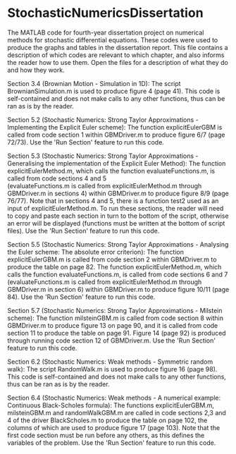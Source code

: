 # StochasticNumericsDissertation
The MATLAB code for fourth-year dissertation project on numerical methods for stochastic differential equations.
These codes were used to produce the graphs and tables in the dissertation report. 
This file contains a description of which codes are relevant to which chapter, and also informs the reader how to use them. 
Open the files for a description of what they do and how they work.

Section 3.4 (Brownian Motion - Simulation in 1D): 
The script BrownianSimulation.m is used to produce figure 4 (page 41). 
This code is self-contained and does not make calls to any other functions, thus can be ran as is by the reader.

Section 5.2 (Stochastic Numerics: Strong Taylor Approximations - Implementing the Explicit Euler scheme):
The function explicitEulerGBM is called from code section 1 within GBMDriver.m to produce figure 6/7 (page 72/73).
Use the 'Run Section' feature to run this code.

Section 5.3 (Stochastic Numerics: Strong Taylor Approximations - Generalising the implementation of the Explicit Euler Method):
The function explicitEulerMethod.m, which calls the function evaluateFunctions.m, is called from code sections 4 and 5  
(evaluateFunctions.m is called from explicitEulerMethod.m through GBMDriver.m in sections 4) within GBMDriver.m to 
produce figure 8/9 (page 76/77). Note that in sections 4 and 5, there is a function test2 used as an input of explicitEulerMethod.m.
To run these sections, the reader will need to copy and paste each section in turn to the bottom of the script, otherwise
an error will be displayed (functions must be written at the bottom of script files).
Use the 'Run Section' feature to run this code. 

Section 5.5 (Stochastic Numerics: Strong Taylor Approximations - Analysing the Euler scheme: The absolute error criterion):
The function explicitEulerGBM.m is called from code section 2 within GBMDriver.m to produce the table on page 82.
The function explicitEulerMethod.m, which calls the function evaluateFunctions.m, is called from code sections 6 and 7 
(evaluateFunctions.m is called from explicitEulerMethod.m through GBMDriver.m in section 6) within GBMDriver.m to 
produce figure 10/11 (page 84).
Use the 'Run Section' feature to run this code.

Section 5.7 (Stochastic Numerics: Strong Taylor Approximations - Milstein scheme):
The function milsteinGBM.m is called from code section 8 within GBMDriver.m to produce figure 13 on page 90, and it is 
called from code section 11 to produce the table on page 91. Figure 14 (page 92) is produced through running code section 
12 of GBMDriver.m.
Use the 'Run Section' feature to run this code. 

Section 6.2 (Stochastic Numerics: Weak methods - Symmetric random walk):
The script RandomWalk.m is used to produce figure 16 (page 98).
This code is self-contained and does not make calls to any other functions, thus can be ran as is by the reader.

Section 6.4 (Stochastic Numerics: Weak methods - A numerical example: Continuous Black-Scholes formula):
The functions explicitEulerGBM.m, milsteinGBM.m and randomWalkGBM.m are called in code sections 2,3 and 4 of the driver
BlackScholes.m to produce the table on page 102, the columns of which are used to produce figure 17 (page 103).
Note that the first code section must be run before any others, as this defines the variables of the problem.
Use the 'Run Section' feature to run this code. 




